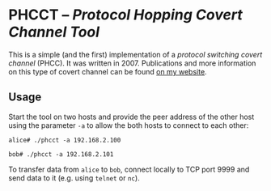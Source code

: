 # PHCCT – *Protocol Hopping Covert Channel Tool*

This is a simple (and the first) implementation of a *protocol switching covert channel* (PHCC). It was written in 2007. Publications and more information on this type of covert channel can be found [on my website](https://steffen-wendzel.blogspot.com/p/covert-channel-software.html#phcct).

## Usage

Start the tool on two hosts and provide the peer address of the other host using the parameter `-a` to allow the both hosts to connect to each other:

`alice# ./phcct -a 192.168.2.100`

`bob# ./phcct -a 192.168.2.101`

To transfer data from `alice` to `bob`, connect locally to TCP port 9999 and send data to it (e.g. using `telnet` or `nc`).


